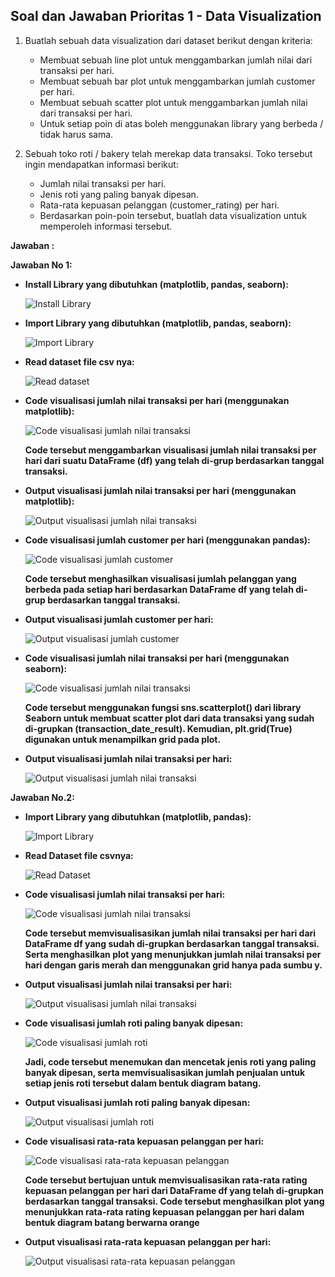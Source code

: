 ## Soal dan Jawaban Prioritas 1 - Data Visualization 

1. Buatlah sebuah data visualization dari dataset berikut dengan kriteria:
    - Membuat sebuah line plot untuk menggambarkan jumlah nilai dari transaksi per hari.
    - Membuat sebuah bar plot untuk menggambarkan jumlah customer per hari.
    - Membuat sebuah scatter plot untuk menggambarkan jumlah nilai dari transaksi per hari.
    - Untuk setiap poin di atas boleh menggunakan library yang berbeda / tidak harus sama.

2. Sebuah toko roti / bakery telah merekap data transaksi. Toko tersebut ingin mendapatkan informasi berikut:
    - Jumlah nilai transaksi per hari.
    - Jenis roti yang paling banyak dipesan.
    - Rata-rata kepuasan pelanggan (customer_rating) per hari.
    - Berdasarkan poin-poin tersebut, buatlah data visualization untuk memperoleh informasi tersebut.

**Jawaban :**

**Jawaban No 1:**

- **Install Library yang dibutuhkan (matplotlib, pandas, seaborn):**

    ![Install Library](https://github.com/rayhanrere008/de_rayhan-qalby-r/blob/main/20_Data-Visualization/screenshots/Prioritas-1/Soal-No-1/01_Install-Library.png?raw=true)

- **Import Library yang dibutuhkan (matplotlib, pandas, seaborn):**

    ![Import Library](https://github.com/rayhanrere008/de_rayhan-qalby-r/blob/main/20_Data-Visualization/screenshots/Prioritas-1/Soal-No-1/02_Import-library.png?raw=true)

- **Read dataset file csv nya:**

    ![Read dataset](https://github.com/rayhanrere008/de_rayhan-qalby-r/blob/main/20_Data-Visualization/screenshots/Prioritas-1/Soal-No-1/03_Read-dataset-csvnya.png?raw=true)

- **Code visualisasi jumlah nilai transaksi per hari (menggunakan matplotlib):**

    ![Code visualisasi jumlah nilai transaksi](https://github.com/rayhanrere008/de_rayhan-qalby-r/blob/main/20_Data-Visualization/screenshots/Prioritas-1/Soal-No-1/04_Code-visual-jumlah-nilai-transaksi.png?raw=true)

    **Code tersebut menggambarkan visualisasi jumlah nilai transaksi per hari dari suatu DataFrame (df) yang telah di-grup berdasarkan tanggal transaksi.**

- **Output visualisasi jumlah nilai transaksi per hari (menggunakan matplotlib):**

    ![Output visualisasi jumlah nilai transaksi](https://github.com/rayhanrere008/de_rayhan-qalby-r/blob/main/20_Data-Visualization/screenshots/Prioritas-1/Soal-No-1/05_Output-jumlah-nilai-transaksi-matplotlib.png?raw=true)

- **Code visualisasi jumlah customer per hari (menggunakan pandas):**

    ![Code visualisasi jumlah customer](https://github.com/rayhanrere008/de_rayhan-qalby-r/blob/main/20_Data-Visualization/screenshots/Prioritas-1/Soal-No-1/06_Code-jumlah-customer.png?raw=true)

    **Code tersebut menghasilkan visualisasi jumlah pelanggan yang berbeda pada setiap hari berdasarkan DataFrame df yang telah di-grup berdasarkan tanggal transaksi.**

- **Output visualisasi jumlah customer per hari:**

    ![Output visualisasi jumlah customer](https://github.com/rayhanrere008/de_rayhan-qalby-r/blob/main/20_Data-Visualization/screenshots/Prioritas-1/Soal-No-1/07_Output-jumlah-customer-pandas.png?raw=true)

- **Code visualisasi jumlah nilai transaksi per hari (menggunakan seaborn):**

    ![Code visualisasi jumlah nilai transaksi](https://github.com/rayhanrere008/de_rayhan-qalby-r/blob/main/20_Data-Visualization/screenshots/Prioritas-1/Soal-No-1/08_Code-visual-jumlah-nilai-transaksi.png?raw=true)

    **Code tersebut menggunakan fungsi sns.scatterplot() dari library Seaborn untuk membuat scatter plot dari data transaksi yang sudah di-grupkan (transaction_date_result). Kemudian, plt.grid(True) digunakan untuk menampilkan grid pada plot.**

- **Output visualisasi jumlah nilai transaksi per hari:**

    ![Output visualisasi jumlah nilai transaksi](https://github.com/rayhanrere008/de_rayhan-qalby-r/blob/main/20_Data-Visualization/screenshots/Prioritas-1/Soal-No-1/09_Output-jumlah-nilai-transaksi-seaborn.png?raw=true)

**Jawaban No.2:**

- **Import Library yang dibutuhkan (matplotlib, pandas):**

    ![Import Library](https://github.com/rayhanrere008/de_rayhan-qalby-r/blob/main/20_Data-Visualization/screenshots/Prioritas-1/Soal-No-2/01_Import-library.png?raw=true)

- **Read Dataset file csvnya:**

    ![Read Dataset](https://github.com/rayhanrere008/de_rayhan-qalby-r/blob/main/20_Data-Visualization/screenshots/Prioritas-1/Soal-No-2/02_Read-dataset.png?raw=true)

- **Code visualisasi jumlah nilai transaksi per hari:**

    ![Code visualisasi jumlah nilai transaksi](https://github.com/rayhanrere008/de_rayhan-qalby-r/blob/main/20_Data-Visualization/screenshots/Prioritas-1/Soal-No-2/03_Code-visual-jumlah-nilai-transaksi.png?raw=true)

    **Code tersebut memvisualisasikan jumlah nilai transaksi per hari dari DataFrame df yang sudah di-grupkan berdasarkan tanggal transaksi. Serta menghasilkan plot yang menunjukkan jumlah nilai transaksi per hari dengan garis merah dan menggunakan grid hanya pada sumbu y.**

- **Output visualisasi jumlah nilai transaksi per hari:**

    ![Output visualisasi jumlah nilai transaksi](https://github.com/rayhanrere008/de_rayhan-qalby-r/blob/main/20_Data-Visualization/screenshots/Prioritas-1/Soal-No-2/04_Output-jumlah-nilai-transaksi.png?raw=true)

- **Code visualisasi jumlah roti paling banyak dipesan:**

    ![Code visualisasi jumlah roti](https://github.com/rayhanrere008/de_rayhan-qalby-r/blob/main/20_Data-Visualization/screenshots/Prioritas-1/Soal-No-2/05_Code-visual-jumlah-roti-paling-banyak-dipesan.png?raw=true)

    **Jadi, code tersebut menemukan dan mencetak jenis roti yang paling banyak dipesan, serta memvisualisasikan jumlah penjualan untuk setiap jenis roti tersebut dalam bentuk diagram batang.**

- **Output visualisasi jumlah roti paling banyak dipesan:**

    ![Output visualisasi jumlah roti](https://github.com/rayhanrere008/de_rayhan-qalby-r/blob/main/20_Data-Visualization/screenshots/Prioritas-1/Soal-No-2/06_Output-jumlah-roti-dipesan.png?raw=true)

- **Code visualisasi rata-rata kepuasan pelanggan per hari:**

    ![Code visualisasi rata-rata kepuasan pelanggan](https://github.com/rayhanrere008/de_rayhan-qalby-r/blob/main/20_Data-Visualization/screenshots/Prioritas-1/Soal-No-2/07_Code-visual-rata-rata-kepuasan-pelanggan.png?raw=true)

    **Code tersebut bertujuan untuk memvisualisasikan rata-rata rating kepuasan pelanggan per hari dari DataFrame df yang telah di-grupkan berdasarkan tanggal transaksi. Code tersebut menghasilkan plot yang menunjukkan rata-rata rating kepuasan pelanggan per hari dalam bentuk diagram batang berwarna orange**

- **Output visualisasi rata-rata kepuasan pelanggan per hari:**

    ![Output visualisasi rata-rata kepuasan pelanggan](https://github.com/rayhanrere008/de_rayhan-qalby-r/blob/main/20_Data-Visualization/screenshots/Prioritas-1/Soal-No-2/08_Output-rata-rata-kepuasan-pelanggan.png?raw=true)